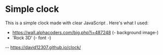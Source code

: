 # Simple clock

This is a simple clock made with clear JavaScript
.
Here's what I used:
 * https://wall.alphacoders.com/big.php?i=487248 (- background image-)
 * 'Rock 3D' (- font -)

--
https://david12307.github.io/clock/
